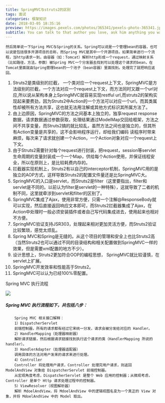 ```yaml
---
title: SpringMVC与struts2的区别
tags: 面试
categories: 框架知识
date: 2018-03-05 18:35:16
preview: https://images.pexels.com/photos/365341/pexels-photo-365341.jpeg?auto=compress&cs=tinysrgb&h=750&w=1260
subtitle: You can talk to that author you love, ask him anything you want.
---
```

    然后简单说一下Spring MVC与Spring的关系。Spring可以说是一个管理bean的容器，也可以说是包括很多开源项目的总称，而Spring MVC是其中一个开源项目。如果简单进行一个流程，当http请求一到，由容器（如：Tomcat）解析http形成一个request，通过映射关系（比如路径，方法，参数）被Spring MVC一个分发器去找到可以处理这个请求的bean，在Tomcat里面就由Spring管理bean的一个池子（bean容器）里面找到。处理完了就把响应返回。

1. Struts2是类级别的拦截， 一个类对应一个request上下文，SpringMVC是方法级别的拦截，一个方法对应一个request上下文，而方法同时又跟一个url对应,所以说从架构本身上SpringMVC就容易实现restful url,而struts2的架构实现起来要费劲，因为Struts2中Action的一个方法可以对应一个url，而其类属性却被所有方法共享，这也就无法用注解或其他方式标识其所属方法了。
2. 由上边原因，SpringMVC的方法之间基本上独立的，独享request response数据，请求数据通过参数获取，处理结果通过ModelMap交回给框架，方法之间不共享变量，而Struts2搞的就比较乱，虽然方法之间也是独立的，但其所有Action变量是共享的，这不会影响程序运行，却给我们编码 读程序时带来麻烦，每次来了请求就创建一个Action，一个Action对象对应一个request上下文。
3. 由于Struts2需要针对每个request进行封装，把request，session等servlet生命周期的变量封装成一个一个Map，供给每个Action使用，并保证线程安全，所以在原则上，是比较耗费内存的。
4. 拦截器实现机制上，Struts2有以自己的interceptor机制，SpringMVC用的是独立的AOP方式，这样导致Struts2的配置文件量还是比SpringMVC大。
5. SpringMVC的入口是servlet，而Struts2是filter（这里要指出，filter和servlet是不同的。以前认为filter是servlet的一种特殊），这就导致了二者的机制不同，这里就牵涉到servlet和filter的区别了。
6. SpringMVC集成了Ajax，使用非常方便，只需一个注解@ResponseBody就可以实现，然后直接返回响应文本即可，而Struts2拦截器集成了Ajax，在Action中处理时一般必须安装插件或者自己写代码集成进去，使用起来也相对不方便。
7. SpringMVC验证支持JSR303，处理起来相对更加灵活方便，而Struts2验证比较繁琐，感觉太烦乱。
8. Spring MVC和Spring是无缝的。从这个项目的管理和安全上也比Struts2高（当然Struts2也可以通过不同的目录结构和相关配置做到SpringMVC一样的效果，但是需要xml配置的地方不少）。
9. 设计思想上，Struts2更加符合OOP的编程思想， SpringMVC就比较谨慎，在servlet上扩展。
10. SpringMVC开发效率和性能高于Struts2。
11. SpringMVC可以认为已经100%零配置。

Spring MVC 执行流程

![](https://upload-images.jianshu.io/upload_images/3676154-7975adeae000fc84.png?imageMogr2/auto-orient/strip%7CimageView2/2/w/700)
##### Spring MVC 执行流程如下，共包括八步：
        
        Spring MVC 相关接口解释：
        1）DispatcherServlet
        前端控制器，所有的请求都有经过它来统一分发，请求会被分发给对应的 Handler。
        2）HandlerMapping（处理器映射器）
        解析请求链接，然后根据请求链接找到执行这个请求的类（HandlerMapping 所说的 handler）。
        3）HandlerAdapter（处理器适配器）
        调用具体的方法对用户发来的请求来进行处理。
        4）Controller
        Controller 将处理用户请求，Controller 处理完用户请求，则返回 ModelAndView 对象给 DispatcherServlet 前端控制器。
        从宏观角度考虑，DispatcherServlet 是整个 Web 应用的控制器；从微观考虑，Controller 是单个 Http 请求处理过程中的控制器。
        5）ViewResolver（视图解析器）
        解析 MdoelAndView，将 MdoelAndView 中的逻辑视图名变为一个真正的 View 对象，并将 MdoelAndView 中的 Model 取出。
